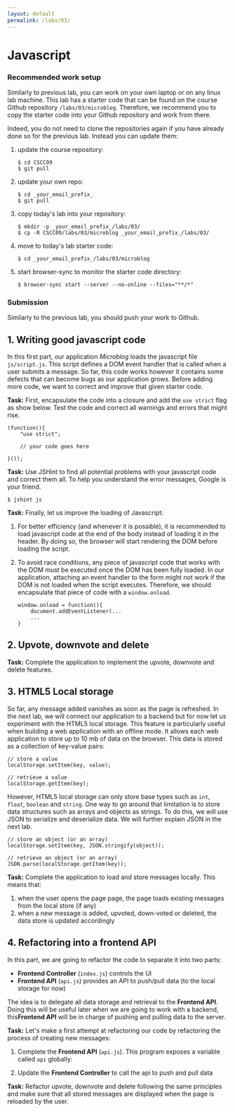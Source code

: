 ```yaml
---
layout: default
permalink: /labs/03/
---
```


# Javascript

###  Recommended work setup

Similarly to previous lab, you can work on your own laptop or on any linux lab machine. This lab has a starter code that can be found on the course Github repository `/labs/03/microblog`. Therefore, we recommend you to copy the starter code into your Github repository and work from there. 

Indeed, you do not need to clone the repositories again if you have already done so for the previous lab. Instead you can update them: 

1. update the course repository:
    
    ```
    $ cd CSCC09
    $ git pull
    ```

1. update your own repo:
    
    ```
    $ cd _your_email_prefix_
    $ git pull
    ```

1. copy today's lab into your repository: 
    
    ```
    $ mkdir -p _your_email_prefix_/labs/03/
    $ cp -R CSCC09/labs/03/microblog _your_email_prefix_/labs/03/
    ```

1. move to today's lab starter code:

    ```
    $ cd _your_email_prefix_/labs/03/microblog
    ```

1. start browser-sync to monitor the starter code directory:

    ```
    $ browser-sync start --server --no-online --files="**/*"
    ```

### Submission

Similarly to the previous lab, you should push your work to Github. 

## 1. Writing good javascript code

In this first part, our application *Microblog* loads the javascript file `js/script.js`. This script defines a DOM event handler that is called when a user submits a message. So far, this code works however it contains some defects that can become bugs as our application grows. Before adding more code, we want to correct and improve that given starter code. 

**Task:** First, encapsulate the code into a closure and add the `use strict` flag as show below. Test the code and correct all warnings and errors that might rise. 

```
(function(){
    "use strict";
    
    // your code goes here
    
}());
```

**Task:** Use JSHint to find all potential problems with your javascript code and correct them all. To help you understand the error messages, Google is your friend. 

```
$ jshint js
```

**Task:** Finally, let us improve the loading of Javascript:

1. For better efficiency (and whenever it is possible), it is recommended to load javascript code at the end of the body instead of loading it in the header. By doing so, the browser will start rendering the DOM before loading the script.
2. To avoid race conditions, any piece of javascript code that works with the DOM must be executed once the DOM has been fully loaded. In our application, attaching an event handler to the form might not work if the DOM is not loaded when the script executes. Therefore, we should encapsulate that piece of code with a `window.onload`. 
    
    ```
    window.onload = function(){
        document.addEventListener(...
        ...
    }
    ```

## 2. Upvote, downvote and delete

**Task:** Complete the application to implement the upvote, downvote and delete features.

## 3. HTML5 Local storage

So far, any message added vanishes as soon as the page is refreshed. In the next lab, we will connect our application to a backend but for now let us experiment with the HTML5 local storage. This feature is particularly useful when building a web application with an offline mode. It allows each web application to store up to 10 mb of data on the browser. This data is stored as a collection of key-value pairs:

```
// store a value
localStorage.setItem(key, value);

// retrieve a value
localStorage.getItem(key);
```

However, HTML5 local storage can only store base types such as `int`, `float`, `boolean` and `string`. One way to go around that limitation is to store data structures such as arrays and objects as strings. To do this, we will use JSON to serialize and deserialize data. We will further explain JSON in the next lab. 

```
// store an object (or an array)
localStorage.setItem(key, JSON.stringify(object));

// retrieve an object (or an array)
JSON.parse(localStorage.getItem(key));
```

**Task:** Complete the application to load and store messages locally. This means that:

1. when the user opens the page page, the page loads existing messages from the local store (if any)
2. when a new message is added, upvoted, down-voted or deleted, the data store is updated accordingly 

## 4. Refactoring into a frontend API

In this part, we are going to refactor the code to separate it into two parts:

- **Frontend Controller** (`index.js`) controls the UI
- **Frontend API** (`api.js`) provides an API to push/pull data (to the local storage for now)

The idea is to delegate all data storage and retrieval to the **Frontend API**. Doing this will be useful later when we are going to work with a backend, this**Frontend API** will be in charge of pushing and pulling data to the server. 

**Task:** Let's make a first attempt at refactoring our code by refactoring the process of creating new messages: 

1. Complete the **Frontend API** (`api.js`). This program exposes a variable called `api` globally:  

2. Update the **Frontend Controller** to call the api to push and pull data 
    
**Task:** Refactor upvote, downvote and delete following the same principles and make sure that all stored messages are displayed when the page is reloaded by the user. 

